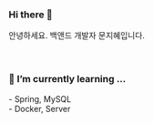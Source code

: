 ### Hi there 👋

 안녕하세요. 백앤드 개발자 문지혜입니다.</br>
 </br></br>

 <h3>🌱 I’m currently learning ...</h3>
- Spring, MySQL</br>
- Docker, Server
